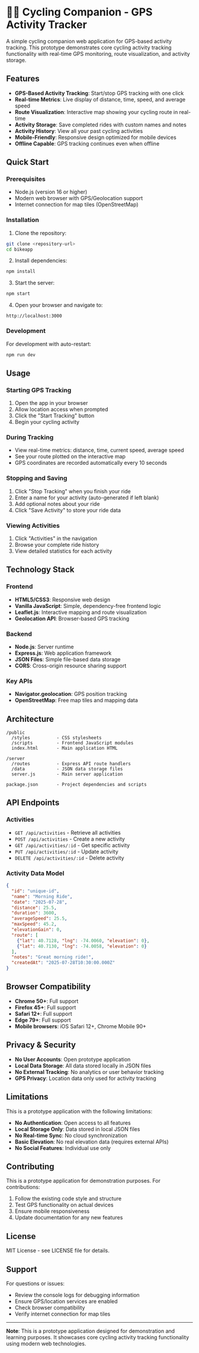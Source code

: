 # 🚴‍♂️ Cycling Companion - GPS Activity Tracker

A simple cycling companion web application for GPS-based activity tracking. This prototype demonstrates core cycling activity tracking functionality with real-time GPS monitoring, route visualization, and activity storage.

## Features

- **GPS-Based Activity Tracking**: Start/stop GPS tracking with one click
- **Real-time Metrics**: Live display of distance, time, speed, and average speed
- **Route Visualization**: Interactive map showing your cycling route in real-time
- **Activity Storage**: Save completed rides with custom names and notes
- **Activity History**: View all your past cycling activities
- **Mobile-Friendly**: Responsive design optimized for mobile devices
- **Offline Capable**: GPS tracking continues even when offline

## Quick Start

### Prerequisites

- Node.js (version 16 or higher)
- Modern web browser with GPS/Geolocation support
- Internet connection for map tiles (OpenStreetMap)

### Installation

1. Clone the repository:
```bash
git clone <repository-url>
cd bikeapp
```

2. Install dependencies:
```bash
npm install
```

3. Start the server:
```bash
npm start
```

4. Open your browser and navigate to:
```
http://localhost:3000
```

### Development

For development with auto-restart:
```bash
npm run dev
```

## Usage

### Starting GPS Tracking

1. Open the app in your browser
2. Allow location access when prompted
3. Click the "Start Tracking" button
4. Begin your cycling activity

### During Tracking

- View real-time metrics: distance, time, current speed, average speed
- See your route plotted on the interactive map
- GPS coordinates are recorded automatically every 10 seconds

### Stopping and Saving

1. Click "Stop Tracking" when you finish your ride
2. Enter a name for your activity (auto-generated if left blank)
3. Add optional notes about your ride
4. Click "Save Activity" to store your ride data

### Viewing Activities

1. Click "Activities" in the navigation
2. Browse your complete ride history
3. View detailed statistics for each activity

## Technology Stack

### Frontend
- **HTML5/CSS3**: Responsive web design
- **Vanilla JavaScript**: Simple, dependency-free frontend logic
- **Leaflet.js**: Interactive mapping and route visualization
- **Geolocation API**: Browser-based GPS tracking

### Backend
- **Node.js**: Server runtime
- **Express.js**: Web application framework
- **JSON Files**: Simple file-based data storage
- **CORS**: Cross-origin resource sharing support

### Key APIs
- **Navigator.geolocation**: GPS position tracking
- **OpenStreetMap**: Free map tiles and mapping data

## Architecture

```
/public
  /styles          - CSS stylesheets
  /scripts         - Frontend JavaScript modules
  index.html       - Main application HTML

/server
  /routes          - Express API route handlers
  /data            - JSON data storage files
  server.js        - Main server application

package.json       - Project dependencies and scripts
```

## API Endpoints

### Activities

- `GET /api/activities` - Retrieve all activities
- `POST /api/activities` - Create a new activity
- `GET /api/activities/:id` - Get specific activity
- `PUT /api/activities/:id` - Update activity
- `DELETE /api/activities/:id` - Delete activity

### Activity Data Model

```json
{
  "id": "unique-id",
  "name": "Morning Ride",
  "date": "2025-07-28",
  "distance": 25.5,
  "duration": 3600,
  "averageSpeed": 25.5,
  "maxSpeed": 45.2,
  "elevationGain": 0,
  "route": [
    {"lat": 40.7128, "lng": -74.0060, "elevation": 0},
    {"lat": 40.7130, "lng": -74.0058, "elevation": 0}
  ],
  "notes": "Great morning ride!",
  "createdAt": "2025-07-28T10:30:00.000Z"
}
```

## Browser Compatibility

- **Chrome 50+**: Full support
- **Firefox 45+**: Full support  
- **Safari 12+**: Full support
- **Edge 79+**: Full support
- **Mobile browsers**: iOS Safari 12+, Chrome Mobile 90+

## Privacy & Security

- **No User Accounts**: Open prototype application
- **Local Data Storage**: All data stored locally in JSON files
- **No External Tracking**: No analytics or user behavior tracking
- **GPS Privacy**: Location data only used for activity tracking

## Limitations

This is a prototype application with the following limitations:

- **No Authentication**: Open access to all features
- **Local Storage Only**: Data stored in local JSON files
- **No Real-time Sync**: No cloud synchronization
- **Basic Elevation**: No real elevation data (requires external APIs)
- **No Social Features**: Individual use only

## Contributing

This is a prototype application for demonstration purposes. For contributions:

1. Follow the existing code style and structure
2. Test GPS functionality on actual devices
3. Ensure mobile responsiveness
4. Update documentation for any new features

## License

MIT License - see LICENSE file for details.

## Support

For questions or issues:
- Review the console logs for debugging information
- Ensure GPS/location services are enabled
- Check browser compatibility
- Verify internet connection for map tiles

---

**Note**: This is a prototype application designed for demonstration and learning purposes. It showcases core cycling activity tracking functionality using modern web technologies.